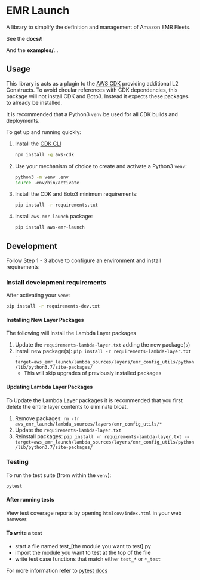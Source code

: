 # EMR Launch
A library to simplify the definition and management of Amazon EMR Fleets.

See the __docs/__!

And the __examples/__...

## Usage
This library is acts as a plugin to the [AWS CDK](https://aws.amazon.com/cdk/) providing additional L2 Constructs. 
To avoid circular references with CDK dependencies, this package will not install CDK and Boto3. Instead it expects 
these packages to already be installed. 

It is recommended that a Python3 `venv` be used for all CDK builds and deployments.

To get up and running quickly:

1. Install the [CDK CLI](https://docs.aws.amazon.com/cdk/latest/guide/getting_started.html)
   ```bash
   npm install -g aws-cdk
   ```

2. Use your mechanism of choice to create and activate a Python3 `venv`:
   ```bash
   python3 -m venv .env
   source .env/bin/activate
   ```

3. Install the CDK and Boto3 minimum requirements:
   ```bash
   pip install -r requirements.txt
   ```

4. Install `aws-emr-launch` package:
   ```bash
   pip install aws-emr-launch
   ```


## Development
Follow Step 1 - 3 above to configure an environment and install requirements

### Install development requirements
After activating your `venv`:
```bash
pip install -r requirements-dev.txt
```

#### Installing New Layer Packages
The following will install the Lambda Layer packages 
1. Update the `requirements-lambda-layer.txt` adding the new package(s)
2. Install new package(s): `pip install -r requirements-lambda-layer.txt --target=aws_emr_launch/lambda_sources/layers/emr_config_utils/python/lib/python3.7/site-packages/`
   - This will skip upgrades of previously installed packages

#### Updating Lambda Layer Packages
To Update the Lambda Layer packages it is recommended that you first delete the entire layer contents to eliminate bloat.
1. Remove packages: `rm -fr aws_emr_launch/lambda_sources/layers/emr_config_utils/*`
2. Update the `requirements-lambda-layer.txt`
3. Reinstall packages: `pip install -r requirements-lambda-layer.txt --target=aws_emr_launch/lambda_sources/layers/emr_config_utils/python/lib/python3.7/site-packages/`


### Testing
To run the test suite (from within the `venv`):
```bash
pytest
```

#### After running tests
View test coverage reports by opening `htmlcov/index.html` in your web browser.

#### To write a test
* start a file named test_[the module you want to test].py
* import the module you want to test at the top of the file
* write test case functions that match either `test_*` or `*_test`

For more information refer to [pytest docs](https://docs.pytest.org/en/latest/getting-started.html)
